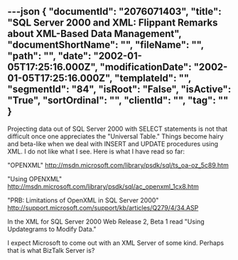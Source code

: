 ---json
{
  "documentId": "2076071403",
  "title": "SQL Server 2000 and XML: Flippant Remarks about XML-Based Data Management",
  "documentShortName": "",
  "fileName": "",
  "path": "",
  "date": "2002-01-05T17:25:16.000Z",
  "modificationDate": "2002-01-05T17:25:16.000Z",
  "templateId": "",
  "segmentId": "84",
  "isRoot": "False",
  "isActive": "True",
  "sortOrdinal": "",
  "clientId": "",
  "tag": ""
}
---

Projecting data out of SQL Server 2000 with SELECT statements is not that difficult once one appreciates the &quot;Universal Table.&quot; Things become hairy and beta-like when we deal with INSERT and UPDATE procedures using XML. I do not like what I see. Here is what I have read so far:

&quot;OPENXML&quot;
http://msdn.microsoft.com/library/psdk/sql/ts_oa-oz_5c89.htm

&quot;Using OPENXML&quot;
http://msdn.microsoft.com/library/psdk/sql/ac_openxml_1cx8.htm

&quot;PRB: Limitations of OpenXML in SQL Server 2000&quot;
http://support.microsoft.com/support/kb/articles/Q279/4/34.ASP

In the XML for SQL Server 2000 Web Release 2, Beta 1 read &quot;Using Updategrams to Modify Data.&quot;

I expect Microsoft to come out with an XML Server of some kind. Perhaps that is what BizTalk Server is?
